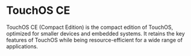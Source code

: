 # TouchOS CE
TouchOS CE (Compact Edition) is the compact edition of TouchOS, optimized for smaller devices and embedded systems. It retains the key features of TouchOS while being resource-efficient for a wide range of applications.
